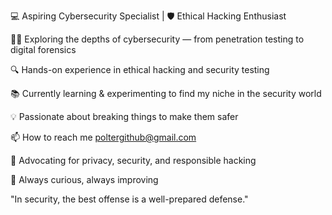
💻 Aspiring Cybersecurity Specialist | 🛡️ Ethical Hacking Enthusiast

🕵️‍♂️ Exploring the depths of cybersecurity — from penetration testing to digital forensics

🔍 Hands-on experience in ethical hacking and security testing

📚 Currently learning & experimenting to find my niche in the security world

💡 Passionate about breaking things to make them safer

📫 How to reach me poltergithub@gmail.com

🔐 Advocating for privacy, security, and responsible hacking

🌱 Always curious, always improving

"In security, the best offense is a well-prepared defense."
<!---
PolterRPG/PolterRPG is a ✨ special ✨ repository because its `README.md` (this file) appears on your GitHub profile.
You can click the Preview link to take a look at your changes.
--->
